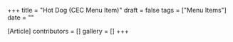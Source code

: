 +++
title = "Hot Dog (CEC Menu Item)"
draft = false
tags = ["Menu Items"]
date = ""

[Article]
contributors = []
gallery = []
+++